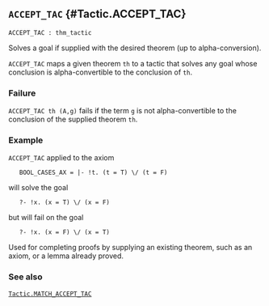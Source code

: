 ## `ACCEPT_TAC` {#Tactic.ACCEPT_TAC}


```
ACCEPT_TAC : thm_tactic
```



Solves a goal if supplied with the desired theorem (up to alpha-conversion).


`ACCEPT_TAC` maps a given theorem `th` to a tactic that solves any goal whose
conclusion is alpha-convertible to the conclusion of `th`.

### Failure

`ACCEPT_TAC th (A,g)` fails if the term `g` is not alpha-convertible to the
conclusion of the supplied theorem `th`.

### Example

`ACCEPT_TAC` applied to the axiom
    
       BOOL_CASES_AX = |- !t. (t = T) \/ (t = F)
    
will solve the goal
    
       ?- !x. (x = T) \/ (x = F)
    
but will fail on the goal
    
       ?- !x. (x = F) \/ (x = T)
    




Used for completing proofs by supplying an existing theorem, such as an axiom,
or a lemma already proved.

### See also

[`Tactic.MATCH_ACCEPT_TAC`](#Tactic.MATCH_ACCEPT_TAC)

